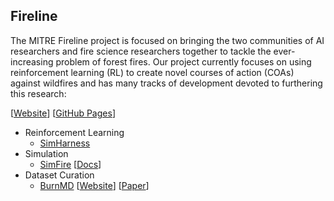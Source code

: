 ## Fireline

The MITRE Fireline project is focused on bringing the two communities of AI researchers and fire science researchers together to tackle the ever-increasing problem of forest fires. Our project currently focuses on using reinforcement learning (RL) to create novel courses of action (COAs) against wildfires and has many tracks of development devoted to furthering this research:

[[Website](https://fireline.mitre.org)] [[GitHub Pages](https://mitrefireline.github.io)]

* Reinforcement Learning
  - [SimHarness](https://github.com/mitrefireline/simharness)
* Simulation
  - [SimFire](https://github.com/mitrefireline/simfire) [[Docs](https://mitrefireline.github.io/simfire)]
* Dataset Curation
  - [BurnMD](https://github.com/mitrefireline/burnmd) [[Website](https://fireline.mitre.org/burnmd)] [[Paper](https://www.climatechange.ai/papers/iclr2023/19)]
